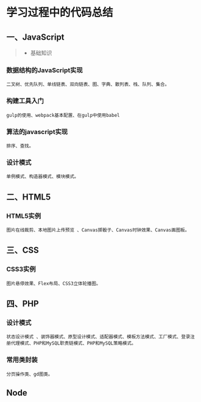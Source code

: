 # 学习过程中的代码总结  
## 一、JavaScript  
>* 基础知识
### 数据结构的JavaScript实现 
```  
二叉树、优先队列、单线链表、双向链表、图、字典、散列表、栈、队列、集合。
```
### 构建工具入门  
```  
gulp的使用、webpack基本配置、在gulp中使用babel
```
### 算法的javascript实现  
```  
排序、查找。
```
### 设计模式  
```  
单例模式、构造器模式、模块模式。
```



## 二、HTML5
### HTML5实例 
```  
图片在线裁剪、本地图片上传预览 、Canvas掷骰子、Canvas时钟效果、Canvas画图板。  
``` 

## 三、CSS
### CSS3实例  
```  
图片悬停效果、Flex布局、CSS3立体轮播图。  
```  

## 四、PHP
### 设计模式 
```  
状态设计模式 、装饰器模式、原型设计模式、适配器模式、模板方法模式、工厂模式、登录注册代理模式、PHP和MySQL职责链模式、PHP和MySQL策略模式。
```  
### 常用类封装 
```  
分页操作类、gd图类。
``` 
   
## Node